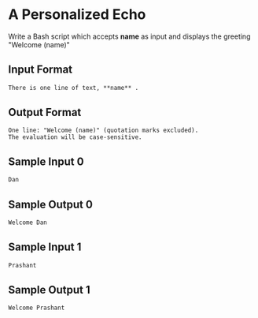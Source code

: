 # A Personalized Echo

Write a Bash script which accepts **name** as input and displays the greeting "Welcome (name)"

## Input Format

```abc
There is one line of text, **name** .
```

## Output Format

```shell
One line: "Welcome (name)" (quotation marks excluded).
The evaluation will be case-sensitive.
```

## Sample Input 0

```abc
Dan  
```

## Sample Output 0

```abc
Welcome Dan  
```

## Sample Input 1

```abc
Prashant
```

## Sample Output 1

```abc
Welcome Prashant
```
